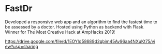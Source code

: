 # FastDr

Developed a responsive web app and an algorithm to find the fastest time to be assessed by a doctor. Hosted using Python as backend with Flask.
Winner for The Most Creative Hack at AmpHacks 2019!

https://drive.google.com/file/d/1EOYId58689d2gbim45Av96aa4NXuKt75/view?usp=sharing

